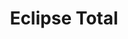 ---
Numero: 221
title: Eclipse Total
Autor: John Brunner
Co-autor: 
Ano-de-Publicacao: 1975
Titulo-original: Total Eclipse
Tradutor: Eurico da Fonseca
Co-tradutor: 
Ano-de-edicao: 1974
alias: John-Brunner
Autor2-alias: 
Tradutor1-alias: Eurico-da-Fonseca
Tradutor2-alias: 
Titulo-link: 221-Eclipse-Total
Capa: Lima de Freitas
pags: 214
Capa-link: Lima-de-Freitas
---